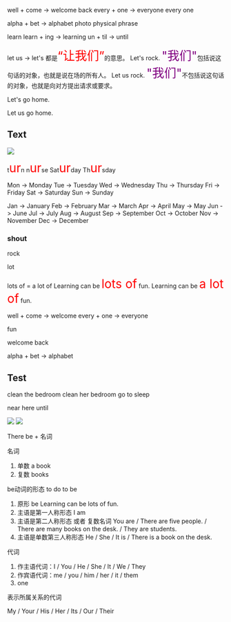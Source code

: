 
well + come -> welcome
back
every + one -> everyone
every one

alpha + bet -> alphabet
photo
physical
phrase

learn
learn + ing -> learning
un + til -> until

let us -> let's
都是<span style="font-size: 28;color:red">“让我们”</span>的意思。
Let's rock.  <span style="font-size: 28;color:purple">"我们"</span>包括说这句话的对象，也就是说在场的所有人。
Let us rock. <span style="font-size: 28;color:purple">"我们"</span>不包括说这句话的对象，也就是向对方提出请求或要求。

Let's go home.

Let us go home.
## Text

![](assets/img/t/2025022203.png)


t<span style="font-size: 28;color:red">ur</span>n
n<span style="font-size: 28;color:red">ur</span>se
Sat<span style="font-size: 28;color:red">ur</span>day
Th<span style="font-size: 28;color:red">ur</span>sday

Mon  -> Monday 
Tue   -> Tuesday
Wed  -> Wednesday
Thu   -> Thursday
Fri     -> Friday
Sat    -> Saturday
Sun   -> Sunday

Jan   -> January
Feb   -> February
Mar   -> March
Apr    -> April
May   -> May
Jun    -> June
Jul     -> July
Aug   -> August
Sep   -> September
Oct   -> October
Nov  -> November
Dec  -> December


<h3>
shout
</h3>
rock

lot

lots of  = a lot of 
Learning can be <span style="font-size: 28;color:red">lots of</span> fun.
Learning can be <span style="font-size: 28;color:red">a lot of</span> fun.

well + come -> welcome
every + one -> everyone

fun 

welcome back

alpha + bet -> alphabet

## Test

clean the bedroom
clean her bedroom
go to sleep

near here
until

![](assets/img/t/2025022201.jpeg)
![](assets/img/t/2025022202.jpeg)





There be + 名词

名词   
1. 单数  a book
2. 复数  books

be动词的形态
to do
to be

1. 原形 be    Learning can be lots of fun.
2. 主语是第一人称形态 I am
3. 主语是第二人称形态 或者 复数名词 You are / There are five people. / There are many books on the desk. / They are students.
4. 主语是单数第三人称形态 He / She / It is / There is a book on the desk.

代词 
1. 作主语代词：I / You / He / She / It / We / They
2. 作宾语代词：me / you / him / her / it / them
3. one

表示所属关系的代词

My / Your / His / Her / Its / Our / Their

